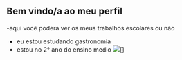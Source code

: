 ## Bem vindo/a ao meu perfil
  -aqui você podera ver os meus trabalhos escolares ou não
  - eu estou estudando gastronomia
  - estou no 2° ano do ensino medio
![](https://tenor.com/pt-BR/view/shreks-meme-gif-14773907558805575638)[]

